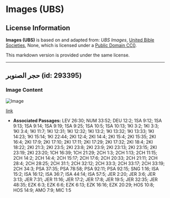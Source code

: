 # Images (UBS)

## License Information

**Images (UBS)** is based on and adapted from: _UBS Images_, [United Bible Societies](https://unitedbiblesocieties.org/), None, which is licensed under a [Public Domain CC0](https://creativecommons.org/public-domain/cc0/).

This markdown version is provided under the same license.



--------------------------------

## حجر الصنوبر (id: 293395)

### Image Content

![Image](https://cdn.aquifer.bible/aquifer-content/resources/Media/WEB-0719_pine_stone.jpg)

[link](https://cdn.aquifer.bible/aquifer-content/resources/Media/WEB-0719_pine_stone.jpg)

* **Associated Passages:** LEV 26:30; NUM 33:52; DEU 12:2; 1SA 9:12; 1SA 9:13; 1SA 9:14; 1SA 9:19; 1SA 9:25; 1SA 10:5; 1SA 10:13; 1KI 3:2; 1KI 3:3; 1KI 3:4; 1KI 11:7; 1KI 12:31; 1KI 12:32; 1KI 13:2; 1KI 13:32; 1KI 13:33; 1KI 14:23; 1KI 15:14; 1KI 22:44; 2KI 12:4; 2KI 14:4; 2KI 15:4; 2KI 15:35; 2KI 16:4; 2KI 17:9; 2KI 17:10; 2KI 17:11; 2KI 17:29; 2KI 17:32; 2KI 18:4; 2KI 18:22; 2KI 21:3; 2KI 23:5; 2KI 23:8; 2KI 23:9; 2KI 23:13; 2KI 23:15; 2KI 23:19; 2KI 23:20; 1CH 16:39; 1CH 21:29; 2CH 1:3; 2CH 1:13; 2CH 11:15; 2CH 14:2; 2CH 14:4; 2CH 15:17; 2CH 17:6; 2CH 20:33; 2CH 21:11; 2CH 28:4; 2CH 28:25; 2CH 31:1; 2CH 32:12; 2CH 33:3; 2CH 33:17; 2CH 33:19; 2CH 34:3; PSA 37:35; PSA 78:58; PSA 92:11; PSA 92:15; SNG 1:16; ISA 15:2; ISA 16:12; ISA 36:7; ISA 44:14; ISA 57:5; JER 2:20; JER 3:6; JER 3:13; JER 7:31; JER 11:16; JER 17:2; JER 17:8; JER 19:5; JER 32:35; JER 48:35; EZK 6:3; EZK 6:6; EZK 6:13; EZK 16:16; EZK 20:29; HOS 10:8; HOS 14:9; AMO 7:9; MIC 1:5

